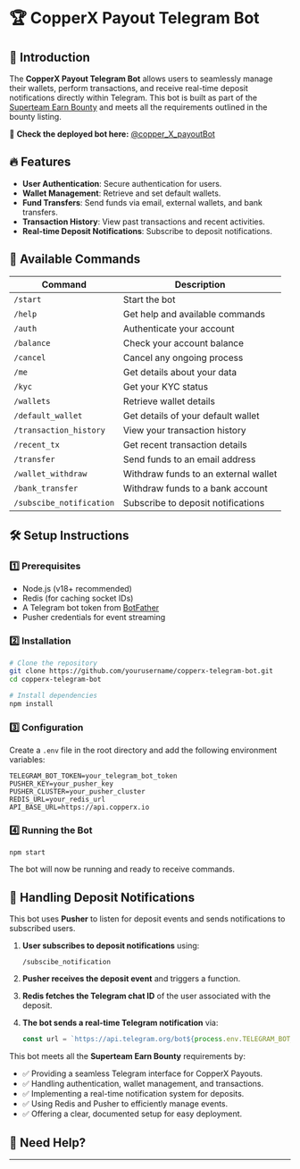 # 🏆 CopperX Payout Telegram Bot

## 🚀 Introduction

The **CopperX Payout Telegram Bot** allows users to seamlessly manage their wallets, perform transactions, and receive real-time deposit notifications directly within Telegram. This bot is built as part of the [Superteam Earn Bounty](https://earn.superteam.fun/listing/telegram-bot-for-copperx-payout/) and meets all the requirements outlined in the bounty listing.

🔗 **Check the deployed bot here:** [@copper_X_payoutBot](https://t.me/copper_X_payoutBot)

## 🔥 Features

- **User Authentication**: Secure authentication for users.
- **Wallet Management**: Retrieve and set default wallets.
- **Fund Transfers**: Send funds via email, external wallets, and bank transfers.
- **Transaction History**: View past transactions and recent activities.
- **Real-time Deposit Notifications**: Subscribe to deposit notifications.

## 📜 Available Commands

| Command                  | Description                          |
| ------------------------ | ------------------------------------ |
| `/start`                 | Start the bot                        |
| `/help`                  | Get help and available commands      |
| `/auth`                  | Authenticate your account            |
| `/balance`               | Check your account balance           |
| `/cancel`                | Cancel any ongoing process           |
| `/me`                    | Get details about your data          |
| `/kyc`                   | Get your KYC status                  |
| `/wallets`               | Retrieve wallet details              |
| `/default_wallet`        | Get details of your default wallet   |
| `/transaction_history`   | View your transaction history        |
| `/recent_tx`             | Get recent transaction details       |
| `/transfer`              | Send funds to an email address       |
| `/wallet_withdraw`       | Withdraw funds to an external wallet |
| `/bank_transfer`         | Withdraw funds to a bank account     |
| `/subscibe_notification` | Subscribe to deposit notifications   |

## 🛠️ Setup Instructions

### 1️⃣ Prerequisites

- Node.js (v18+ recommended)
- Redis (for caching socket IDs)
- A Telegram bot token from [BotFather](https://t.me/BotFather)
- Pusher credentials for event streaming

### 2️⃣ Installation

```sh
# Clone the repository
git clone https://github.com/yourusername/copperx-telegram-bot.git
cd copperx-telegram-bot

# Install dependencies
npm install
```

### 3️⃣ Configuration

Create a `.env` file in the root directory and add the following environment variables:

```env
TELEGRAM_BOT_TOKEN=your_telegram_bot_token
PUSHER_KEY=your_pusher_key
PUSHER_CLUSTER=your_pusher_cluster
REDIS_URL=your_redis_url
API_BASE_URL=https://api.copperx.io
```

### 4️⃣ Running the Bot

```sh
npm start
```

The bot will now be running and ready to receive commands.

## 🔔 Handling Deposit Notifications

This bot uses **Pusher** to listen for deposit events and sends notifications to subscribed users.

1. **User subscribes to deposit notifications** using:

   ```
   /subscibe_notification
   ```

2. **Pusher receives the deposit event** and triggers a function.
3. **Redis fetches the Telegram chat ID** of the user associated with the deposit.
4. **The bot sends a real-time Telegram notification** via:

   ```ts
   const url = `https://api.telegram.org/bot${process.env.TELEGRAM_BOT_TOKEN}/sendMessage`;
   ```

This bot meets all the **Superteam Earn Bounty** requirements by:

- ✅ Providing a seamless Telegram interface for CopperX Payouts.
- ✅ Handling authentication, wallet management, and transactions.
- ✅ Implementing a real-time notification system for deposits.
- ✅ Using Redis and Pusher to efficiently manage events.
- ✅ Offering a clear, documented setup for easy deployment.

## 💬 Need Help?

---
